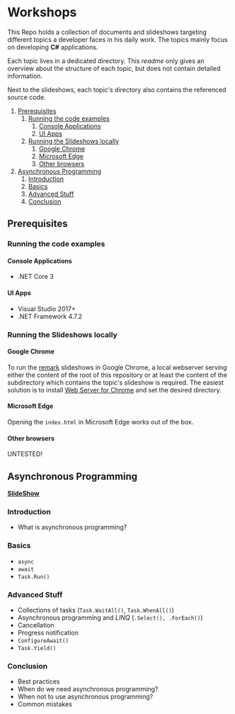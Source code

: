 # Workshops

This Repo holds a collection of documents and slideshows targeting different topics a developer faces in his daily work. The topics mainly focus on developing **C#** applications.

Each topic lives in a dedicated directory. This *readme* only gives an overview about the structure of each topic, but does not contain detailed information.

Next to the slideshows, each topic's directory also contains the referenced source code.

1. [Prerequisites](#prerequisites)
   1. [Running the code examples](#running-the-code-examples)
      1. [Console Applications](#console-applications)
      2. [UI Apps](#ui-apps)
   2. [Running the Slideshows locally](#running-the-slideshows-locally)
      1. [Google Chrome](#google-chrome)
      2. [Microsoft Edge](#microsoft-edge)
      3. [Other browsers](#other-browsers)
2. [Asynchronous Programming](#asynchronous-programming)
   1. [Introduction](#introduction)
   2. [Basics](#basics)
   3. [Advanced Stuff](#advanced-stuff)
   4. [Conclusion](#conclusion)

## Prerequisites

### Running the code examples

#### Console Applications

- .NET Core 3

#### UI Apps

- Visual Studio 2017+
- .NET Framework 4.7.2

### Running the Slideshows locally

#### Google Chrome

To run the [remark](https://github.com/gnab/remark) slideshows in Google Chrome, a local webserver serving either the content of the root of this repository or at least the content of the subdirectory which contains the topic's slideshow is required. The easiest solution is to install [Web Server for Chrome](https://chrome.google.com/webstore/detail/web-server-for-chrome/ofhbbkphhbklhfoeikjpcbhemlocgigb) and set the desired directory.

#### Microsoft Edge

Opening the `index.html` in Microsoft Edge works out of the box.

#### Other browsers

UNTESTED!

## Asynchronous Programming

[**SlideShow**](https://rodoering.github.io/Workshops/AsynchronousProgramming/index.html)

### Introduction

- What is asynchronous programming?

### Basics

- `async`
- `await`
- `Task.Run()`

### Advanced Stuff

- Collections of tasks (`Task.WaitAll()`, `Task.WhenAll()`)
- Asynchronous programming and *LINQ* (`.Select(), .ForEach()`)
- Cancellation
- Progress notification
- `ConfigureAwait()`
- `Task.Yield()`
  
### Conclusion

- Best practices
- When do we need asynchronous programming?
- When not to use asynchronous programming?
- Common mistakes
